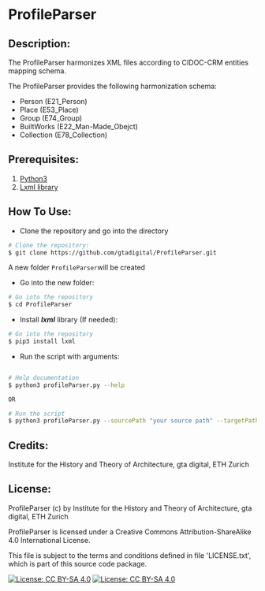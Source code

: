 # ProfileParser

## Description:

The ProfileParser harmonizes XML files according to CIDOC-CRM entities mapping schema. 

The ProfileParser provides the following harmonization schema:

* Person (E21_Person)
* Place (E53_Place)
* Group (E74_Group)
* BuiltWorks (E22_Man-Made_Obejct)
* Collection (E78_Collection)

## Prerequisites:

1. [Python3](https://www.python.org/download/releases/3.0/)
2. [Lxml library](https://lxml.de)

## How To Use:

* Clone the repository and go into the directory

```bash
# Clone the repository:
$ git clone https://github.com/gtadigital/ProfileParser.git
```
 A new folder ```ProfileParser```will be created

* Go into the new folder:

```bash
# Go into the repository
$ cd ProfileParser
```

* Install ***lxml*** library (If needed):

```bash
# Go into the repository
$ pip3 install lxml
```
   
* Run the script with arguments:

```bash

# Help documentation
$ python3 profileParser.py --help

OR

# Run the script
$ python3 profileParser.py --sourcePath "your source path" --targetPath "your target path" --xslt "xslt folder"
```


## Credits:

Institute for the History and Theory of Architecture, gta digital, ETH Zurich


## License:

ProfileParser (c) by Institute for the History and Theory of Architecture, gta digital, ETH Zurich

ProfileParser is licensed under a
Creative Commons Attribution-ShareAlike 4.0 International License.

This file is subject to the terms and conditions defined in file 'LICENSE.txt', which is part of this source code package.

[![License: CC BY-SA 4.0](https://licensebuttons.net/l/by-sa/4.0/80x15.png)](https://creativecommons.org/licenses/by-sa/4.0/) [![License: CC BY-SA 4.0](https://img.shields.io/badge/License-CC%20BY--SA%204.0-lightgrey.svg)](https://creativecommons.org/licenses/by-sa/4.0/)
